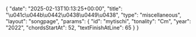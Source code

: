 {
    "date": "2025-02-13T10:13:25+00:00",
    "title": "\u041c\u044b\u0442\u0438\u0449\u0438",
    "type": "miscellaneous",
    "layout": "songpage",
    "params": {
        "id": "mytischi",
        "tonality": "Cm",
        "year": "2022",
        "chordsStartAt": 52,
        "textFinishAtLine": 65
    }
}